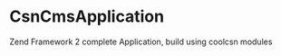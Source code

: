CsnCmsApplication
=================

Zend Framework 2 complete Application, build using coolcsn modules
